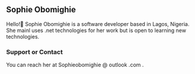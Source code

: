 ## Sophie Obomighie

Hello!🤠
Sophie Obomighie is a software developer based in Lagos, Nigeria. She mainl uses .net technologies for her work but is open to learning new technologies. 

### Support or Contact

You can reach her at Sophieobomighie @ outlook .com .


